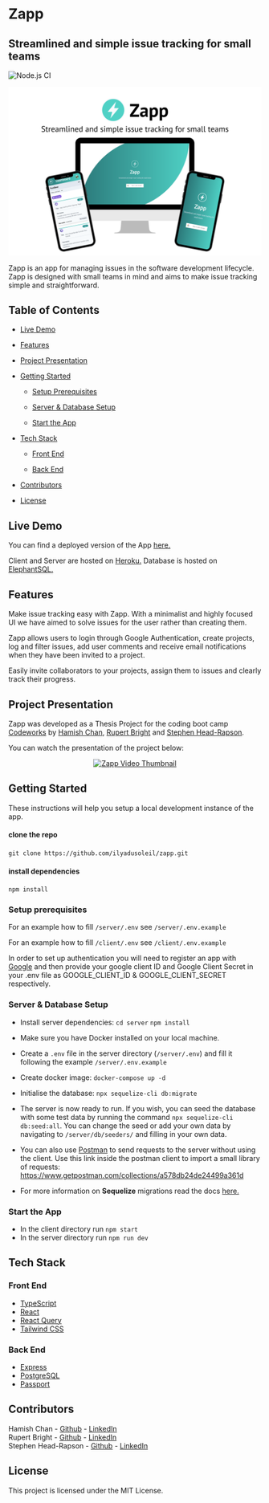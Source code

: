 # Zapp

<!-- Remember to reflect any changes to the readme in the Table of Contents-->

## Streamlined and simple issue tracking for small teams

![Node.js CI](https://github.com/ilyadusoleil/zapp/workflows/Node.js%20CI/badge.svg)

<p align="center">
  <img src="./Images/ZappReadmeHeader.png">
</p>

Zapp is an app for managing issues in the software development lifecycle. Zapp is designed with small teams in mind and aims to make issue tracking simple and straightforward.

## Table of Contents

- [Live Demo](#Live-Demo)

- [Features](#Features)

- [Project Presentation](#Project-Presentation)

- [Getting Started](#Getting-Started)

  - [Setup Prerequisites](#Setup-Prerequisites)

  - [Server & Database Setup](#Server-&-Database-Setup)

  - [Start the App](#Start-the-App)

- [Tech Stack](#Tech-Stack)

  - [Front End](#Front-End)

  - [Back End](#Back-End)

- [Contributors](#Contributors)

- [License](#License)

## Live Demo

You can find a deployed version of the App [here.](https://zappbugtracker.herokuapp.com/)

Client and Server are hosted on [Heroku.](https://www.heroku.com/home)
Database is hosted on [ElephantSQL.](https://www.elephantsql.com/)

## Features

Make issue tracking easy with Zapp. With a minimalist and highly focused UI we have aimed to solve issues for the user rather than creating them.

Zapp allows users to login through Google Authentication, create projects, log and filter issues, add user comments and receive email notifications when they have been invited to a project.

Easily invite collaborators to your projects, assign them to issues and clearly track their progress.

## Project Presentation

Zapp was developed as a Thesis Project for the coding boot camp [Codeworks](https://codeworks.me/) by [Hamish Chan](https://github.com/ilyadusoleil), [Rupert Bright](https://github.com/rupertbright-hub) and [Stephen Head-Rapson](https://github.com/SteHeRa).

You can watch the presentation of the project below:

<p align="center">
<a href="https://www.youtube.com/watch?v=yVB-is1jW9c"><img src="https://img.youtube.com/vi/yVB-is1jW9c/0.jpg" alt="Zapp Video Thumbnail"/></a>
</p>

## Getting Started

These instructions will help you setup a local development instance of the app.

#### clone the repo

`git clone https://github.com/ilyadusoleil/zapp.git`

#### install dependencies

`npm install`

### Setup prerequisites

For an example how to fill `/server/.env` see `/server/.env.example`

For an example how to fill `/client/.env` see `/client/.env.example`

In order to set up authentication you will need to register an app with [Google](https://developers.google.com/) and then provide your google client ID and Google Client Secret in your .env file as GOOGLE_CLIENT_ID & GOOGLE_CLIENT_SECRET respectively.

### Server & Database Setup

- Install server dependencies:
  `cd server`
  `npm install`
- Make sure you have Docker installed on your local machine.
- Create a `.env` file in the server directory (`/server/.env`) and fill it following the example `/server/.env.example`
- Create docker image: `docker-compose up -d`
- Initialise the database: `npx sequelize-cli db:migrate`

- The server is now ready to run. If you wish, you can seed the database with some test data by running the command `npx sequelize-cli db:seed:all`. You can change the seed or add your own data by navigating to `/server/db/seeders/` and filling in your own data.

- You can also use [Postman](https://www.postman.com/) to send requests to the server without using the client. Use this link inside the postman client to import a small library of requests: https://www.getpostman.com/collections/a578db24de24499a361d

- For more information on **Sequelize** migrations read the docs [here.](https://sequelize.org/master/manual/migrations.html)

### Start the App

- In the client directory run `npm start`
- In the server directory run `npm run dev`

## Tech Stack

### Front End

- [TypeScript](https://www.typescriptlang.org/)
- [React](https://reactjs.org/)
- [React Query](https://react-query.tanstack.com/)
- [Tailwind CSS](https://tailwindcss.com/)

### Back End

- [Express](https://expressjs.com/)
- [PostgreSQL](https://www.postgresql.org/)
- [Passport](http://www.passportjs.org/)

## Contributors

Hamish Chan - [Github](https://github.com/ilyadusoleil) - [LinkedIn](https://www.linkedin.com/in/hamish-chan-322378167/) <br>
Rupert Bright - [Github](https://github.com/rupertbright-hub) - [LinkedIn](https://www.linkedin.com/in/rbrightb/) <br>
Stephen Head-Rapson - [Github](https://github.com/SteHeRa) - [LinkedIn](https://www.linkedin.com/in/stephen-head-rapson/) <br>

## License

This project is licensed under the MIT License.

